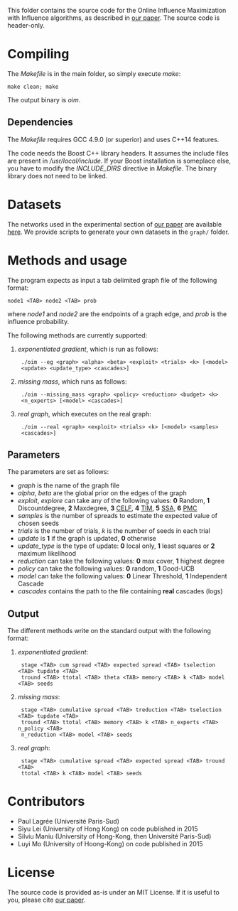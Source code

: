 This folder contains the source code for the Online Influence Maximization with
Influence algorithms, as described in [our paper][6]. The source code is
header-only.

# Compiling

The *Makefile* is in the main folder, so simply execute *make*:

    make clean; make

The output binary is *oim*.

## Dependencies

The *Makefile* requires GCC 4.9.0 (or superior) and uses C++14 features.

The code needs the Boost C++ library headers. It assumes the include files are
present in */usr/local/include*. If your Boost installation is someplace else,
you have to modify the *INCLUDE_DIRS* directive in *Makefile*. The binary
library does not need to be linked.

# Datasets

The networks used in the experimental section of [our paper][6] are available
[here](https://drive.google.com/open?id=0B6peHJJcM5GvQnZGdHU1U1owa0U). We
provide scripts to generate your own datasets in the `graph/` folder.

# Methods and usage

The program expects as input a tab delimited graph file of the following format:

    node1 <TAB> node2 <TAB> prob

where *node1* and *node2* are the endpoints of a graph edge, and *prob* is the
influence probability.

The following methods are currently supported:

1. *exponentiated gradient*, which is run as follows:

        ./oim --eg <graph> <alpha> <beta> <exploit> <trials> <k> [<model>
        <update> <update_type> <cascades>]

2. *missing mass*, which runs as follows:

        ./oim --missing_mass <graph> <policy> <reduction> <budget> <k>
        <n_experts> [<model> <cascades>]

3. *real graph*, which executes on the real graph:

        ./oim --real <graph> <exploit> <trials> <k> [<model> <samples>
        <cascades>]

## Parameters

The parameters are set as follows:

* *graph* is the name of the graph file
* *alpha*, *beta* are the global prior on the edges of the graph
* *exploit*, *explore* can take any of the following values: **0** Random,
  **1** Discountdegree, **2** Maxdegree, **3** [CELF][2], **4** [TIM][3],
  **5** [SSA][4], **6** [PMC][5]
* *samples* is the number of spreads to estimate the expected value of chosen
  seeds
* *trials* is the number of trials, *k* is the number of seeds in each trial
* *update* is **1** if the graph is updated, **0** otherwise
* *update_type* is the type of update: **0** local only, **1** least squares or
  **2** maximum likelihood
* *reduction* can take the following values: **0** max cover, **1** highest
  degree
* *policy* can take the following values: **0** random, **1** Good-UCB
* *model* can take the following values: **0** Linear Threshold, **1**
  Independent Cascade
* *cascades* contains the path to the file containing **real** cascades (logs)

## Output

The different methods write on the standard output with the following format:

1. *exponentiated gradient*:

        stage <TAB> cum spread <TAB> expected spread <TAB> tselection <TAB> tupdate <TAB>
        tround <TAB> ttotal <TAB> theta <TAB> memory <TAB> k <TAB> model <TAB> seeds

2. *missing mass*:

        stage <TAB> cumulative spread <TAB> treduction <TAB> tselection <TAB> tupdate <TAB>
        tround <TAB> ttotal <TAB> memory <TAB> k <TAB> n_experts <TAB> n_policy <TAB>
        n_reduction <TAB> model <TAB> seeds

3. *real graph*:

        stage <TAB> cumulative spread <TAB> expected spread <TAB> tround <TAB>
        ttotal <TAB> k <TAB> model <TAB> seeds

# Contributors

* Paul Lagrée (Université Paris-Sud)
* Siyu Lei (University of Hong Kong) on code published in 2015
* Silviu Maniu (University of Hong-Kong, then Université Paris-Sud)
* Luyi Mo (University of Hoong-Kong) on code published in 2015

# License

The source code is provided as-is under an MIT License. If it is useful to you,
please cite [our paper][6].

[1]: <http://arxiv.org/pdf/1506.01188v1.pdf> "S. Lei, S. Maniu, L. Mo, R. Cheng, P. Senellart. Online Influence Maximization. KDD 2015"

[2]: <http://snap.stanford.edu/class/cs224w-readings/goyal11celf.pdf> "A. Goyal, W. Lu, L. Lakshmanan. CELF++: Optimizing the Greedy Algorithm for Influence Maximization in Social Networks. WWW 2011"

[3]: <http://arxiv.org/pdf/1404.0900v2.pdf> "Y. Tang, X. Xiao, and Y. Shi. Influence maximization: Near-optimal time complexity meets practical efficiency. SIGMOD 2014"

[4]: <https://arxiv.org/pdf/1605.07990v2.pdf> "H. T. Nguyen, M. T. Thai, and T. N. Dinh. Stop-and-Stare: Optimal Sampling Algorithms for Viral Marketing in Billion-scale Networks. SIGMOD 2016"

[5]: <https://www.aaai.org/ocs/index.php/AAAI/AAAI14/paper/download/8455/8411> "N. Ohsaka, T. Akiba, Y. Yoshida and K. Kawarabayashi. Fast and Accurate Influence Maximization on Large Networks with Pruned Monte-Carlo Simulations. AAAI 2014"

[6]: <http://arxiv.org/pdf/1702.05354.pdf> "P. Lagrée, O. Cappé, B. Cautis, S. Maniu. Online Model-Free Influence Maximization with Persistence."
